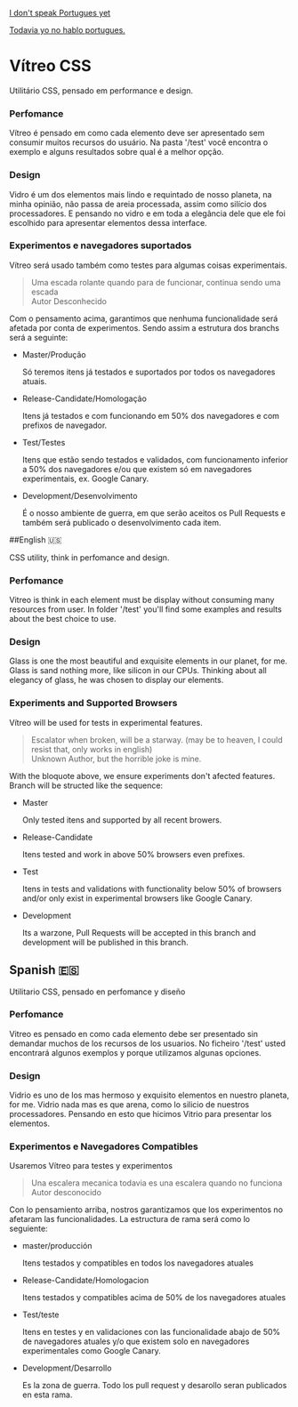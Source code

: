 [I don't speak Portugues yet](#english) 

[Todavia yo no hablo portugues.](#spanish)

# Vítreo CSS

Utilitário CSS, pensado em performance e design.

### Perfomance  

Vítreo é pensado em como cada elemento deve ser apresentado sem consumir muitos recursos do usuário. Na pasta '/test' você encontra o exemplo e alguns resultados sobre qual é a melhor opção.

### Design

Vidro é um dos elementos mais lindo e requintado de nosso planeta, na minha opinião, não passa de areia processada, assim como silício dos processadores. E pensando no vidro e em toda a elegância dele que ele foi escolhido para apresentar elementos dessa interface.

### Experimentos e navegadores suportados

Vítreo será usado também como testes para algumas coisas experimentais.


> Uma escada rolante quando para de funcionar, continua sendo uma escada <br/>
>                                                     Autor Desconhecido

Com o pensamento acima, garantimos que nenhuma funcionalidade será afetada por conta de experimentos. Sendo assim a estrutura dos branchs será a seguinte:

* Master/Produção

	Só teremos itens já testados e suportados por todos os navegadores atuais.

* Release-Candidate/Homologação

	Itens já testados e com funcionando em 50% dos navegadores e com prefixos de navegador.

* Test/Testes

	Itens que estão sendo testados e validados, com funcionamento inferior a 50% dos navegadores e/ou que existem só em navegadores experimentais, ex. Google Canary.

* Development/Desenvolvimento

	É o nosso ambiente de guerra, em que serão aceitos os Pull Requests e também será publicado o desenvolvimento cada item.


##<a id=english>English :us: </a>

CSS utility, think in perfomance and design.

### Perfomance  

Vitreo is think in each element must be display without consuming many resources from user. In folder '/test' you'll find some examples and results about the best choice to use.

### Design

Glass is one the most beautiful and exquisite elements in our planet, for me. Glass is sand nothing more, like silicon in our CPUs. Thinking about all elegancy of glass, he was chosen to display our elements.

### Experiments and Supported Browsers

Vítreo will be used for tests in experimental features.

> Escalator when broken, will be a starway. (may be to heaven, I could resist that, only works in english)<br />
>                                  Unknown Author, but the horrible joke is mine.

With the bloquote above, we ensure experiments don't afected features. Branch will be structed like the sequence:

* Master
	
	Only tested itens and supported by all recent browers.

* Release-Candidate
	
	Itens tested and work in above 50% browsers even prefixes.

* Test

	Itens in tests and validations with functionality below 50% of browsers and/or only exist in experimental browsers like Google Canary.

* Development

	Its a warzone, Pull Requests will be accepted in this branch and development will be published in this branch.

## <a id=spanish>Spanish :es: </a>

Utilitario CSS, pensado en perfomance y diseño

### Perfomance

Vitreo es pensado en como cada elemento debe ser presentado sin demandar muchos de los recursos de los usuarios. No ficheiro '/test' usted encontrará algunos exemplos y porque utilizamos algunas opciones.

### Design

Vidrio es uno de los mas hermoso y exquisito elementos en nuestro planeta, for me. Vidrio nada mas es que arena, como lo silicio de nuestros processadores. Pensando en esto que hicimos Vitrio para presentar los elementos.

### Experimentos e Navegadores Compatibles

Usaremos Vítreo para testes y experimentos

> Una escalera mecanica todavia es una escalera quando no funciona <br />
>                                               Autor desconocido

Con lo pensamiento arriba, nostros garantizamos que los experimentos no afetaram las funcionalidades. La estructura de rama será como lo seguiente:

* master/producción

	Itens testados y compatibles en todos los navegadores atuales 

* Release-Candidate/Homologacion

	Itens testados y compatibles acima de 50% de los navegadores atuales

* Test/teste

	Itens en testes y en validaciones con las funcionalidade abajo de 50% de navegadores atuales y/o que existem solo en navegadores experimentales como Google Canary.

* Development/Desarrollo
	
	Es la zona de guerra. Todo los pull request y desarollo seran publicados en esta rama.
